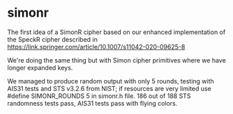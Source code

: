 # simonr
The first idea of a SimonR cipher based on our enhanced implementation of the SpeckR cipher described in https://link.springer.com/article/10.1007/s11042-020-09625-8

We're doing the same thing but with Simon cipher primitives where we have longer expanded keys.

We managed to produce random output with only 5 rounds, testing with AIS31 tests and STS v3.2.6 from NIST; if resources are very limited use #define SIMONR_ROUNDS 5 in simonr.h file. 186 out of 188 STS randomness tests pass, AIS31 tests pass with flying colors.

